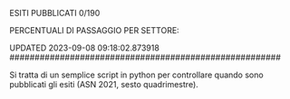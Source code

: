 ESITI PUBBLICATI 0/190 

PERCENTUALI DI PASSAGGIO PER SETTORE:

UPDATED 2023-09-08 09:18:02.873918
###################################################### 

Si tratta di un semplice script in python per controllare quando sono pubblicati gli esiti (ASN 2021, sesto quadrimestre).

